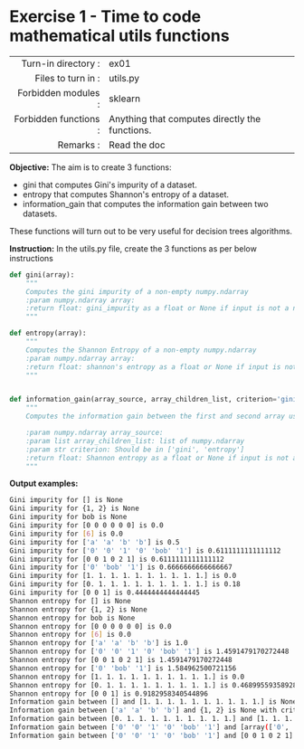 # Exercise 1 - Time to code mathematical utils functions

|                         |                    |
| -----------------------:| ------------------ |
|   Turn-in directory :   |  ex01              |
|   Files to turn in :    |  utils.py          |
|   Forbidden modules :   |  sklearn           |
|   Forbidden functions : |  Anything that computes directly the functions. |
|   Remarks :             |  Read the doc      |


**Objective:**
The aim is to create 3 functions:
- gini that computes Gini's impurity of a dataset.
- entropy that computes Shannon's entropy of a dataset.
- information_gain that computes the information gain between two datasets.

These functions will turn out to be very useful for decision trees algorithms.


**Instruction:**
In the utils.py file, create the 3 functions as per below instructions

```python
def gini(array):
    """
    Computes the gini impurity of a non-empty numpy.ndarray
    :param numpy.ndarray array: 
    :return float: gini_impurity as a float or None if input is not a non-empty numpy.ndarray 
    """

def entropy(array):
    """
    Computes the Shannon Entropy of a non-empty numpy.ndarray
    :param numpy.ndarray array: 
    :return float: shannon's entropy as a float or None if input is not a non-empty numpy.ndarray 
    """


def information_gain(array_source, array_children_list, criterion='gini'):
    """
    Computes the information gain between the first and second array using the criterion ('gini' or 'entropy')

    :param numpy.ndarray array_source:
    :param list array_children_list: list of numpy.ndarray
    :param str criterion: Should be in ['gini', 'entropy']
    :return float: Shannon entropy as a float or None if input is not a non-empty numpy.ndarray or None if invalid input
    """

```

**Output examples:**
```bash
Gini impurity for [] is None
Gini impurity for {1, 2} is None
Gini impurity for bob is None
Gini impurity for [0 0 0 0 0 0] is 0.0
Gini impurity for [6] is 0.0
Gini impurity for ['a' 'a' 'b' 'b'] is 0.5
Gini impurity for ['0' '0' '1' '0' 'bob' '1'] is 0.6111111111111112
Gini impurity for [0 0 1 0 2 1] is 0.6111111111111112
Gini impurity for ['0' 'bob' '1'] is 0.6666666666666667
Gini impurity for [1. 1. 1. 1. 1. 1. 1. 1. 1. 1.] is 0.0
Gini impurity for [0. 1. 1. 1. 1. 1. 1. 1. 1. 1.] is 0.18
Gini impurity for [0 0 1] is 0.4444444444444445
Shannon entropy for [] is None
Shannon entropy for {1, 2} is None
Shannon entropy for bob is None
Shannon entropy for [0 0 0 0 0 0] is 0.0
Shannon entropy for [6] is 0.0
Shannon entropy for ['a' 'a' 'b' 'b'] is 1.0
Shannon entropy for ['0' '0' '1' '0' 'bob' '1'] is 1.4591479170272448
Shannon entropy for [0 0 1 0 2 1] is 1.4591479170272448
Shannon entropy for ['0' 'bob' '1'] is 1.584962500721156
Shannon entropy for [1. 1. 1. 1. 1. 1. 1. 1. 1. 1.] is 0.0
Shannon entropy for [0. 1. 1. 1. 1. 1. 1. 1. 1. 1.] is 0.4689955935892812
Shannon entropy for [0 0 1] is 0.9182958340544896
Information gain between [] and [1. 1. 1. 1. 1. 1. 1. 1. 1. 1.] is None with criterion 'gini' and None with criterion 'entropy'
Information gain between ['a' 'a' 'b' 'b'] and {1, 2} is None with criterion 'gini' and None with criterion 'entropy'
Information gain between [0. 1. 1. 1. 1. 1. 1. 1. 1. 1.] and [1. 1. 1. 1. 1. 1. 1. 1. 1. 1.] is 0.18 with criterion 'gini' and 0.4689955935892812 with criterion 'entropy'
Information gain between ['0' '0' '1' '0' 'bob' '1'] and [array(['0', 'bob', '1'], dtype='<U21'), array([0, 0, 1])] is 0.05555555555555561 with criterion 'gini' and 0.20751874963942196 with criterion 'entropy'
Information gain between ['0' '0' '1' '0' 'bob' '1'] and [0 0 1 0 2 1] is 0.0 with criterion 'gini' and 0.0 with criterion 'entropy'
```
